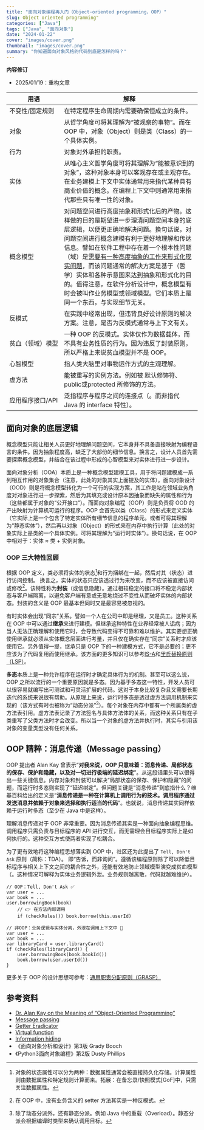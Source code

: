```yaml
---
title: "面向对象编程再入门（Object-oriented programming，OOP）"
slug: Object oriented programming"
categories: ["Java"]
tags: ["Java", "面向对象"]
date: "2024-01-22"
cover: "images/cover.png"
thumbnail: "images/cover.png"
summary: "你知道面向对象风格的代码到底是怎样的吗？"
---
```


<b>内容修订</b>
- 2025/01/19：重构文章

| 用语 <div style="width:8em"> | 解释 |
| ----------- | ----------- |
| 不变性/固定规则 | 在特定程序生命周期内需要确保恒成立的条件。 |
| 对象 | 从哲学角度可将其理解为“被观察的事物”。而在 OOP 中，对象（Object）则是类（Class）的一个具体实例。|
| 行为 | 对象对外承担的职责。|
| 实体 | 从唯心主义哲学角度可将其理解为“能被意识到的对象”，这种对象本身可以客观存在或主观存在。在业务建模上下文中实体通常用来指代某种具有商业价值的概念。在编程上下文中则通常用来指代那些具有唯一性的对象。|
| 概念模型 | 对问题空间进行高度抽象和形式化后的产物。这样做的目的是期望进一步理清问题空间本身的底层逻辑，以便更正确地解决问题。换句话说，对问题空间进行概念建模有利于更好地理解和传达信息。譬如在软件工程中存在着一个根本性问题（域）是<u>需要有一种高度抽象的工作来形式化现实问题</u>，而该问题通常的解决方案是基于（哲学）实体和各种示意图来达到抽象和形式化的目的。值得注意，在软件分析设计中，概念模型有时会被叫作业务模型或领域模型。它们本质上是同一个东西，与实现细节无关。|
| 反模式 | 在实践中经常出现，但违背良好设计原则的解决方案。注意，是否为反模式通常与上下文有关。| 
| 贫血（领域）模型 | 一种 OOP 的反模式。实体仅作为数据载体，而不具有业务性质的行为。因为违反了封装原则，所以严格上来说贫血模型并不是 OOP。 |
| 心智模型 | 指人类大脑里对事物运作方式的主观理解。|
| 虚方法 | 能被重写的实例方法。例如被 默认修饰符、public或protected 所修饰的方法。|
| 应用程序接口/API | 泛指程序与程序之间的连接点（。而非指代 Java 的 interface 特性）。|


## 面向对象的底层逻辑

概念模型只能让相关人员更好地理解问题空间，它本身并不具备直接映射为编程语言的条件。因为抽象程度高，缺乏了大部份的细节信息。换言之，设计人员首先需要探索概念模型，并结合在该过程中形成的心智模型来对实体进行进一步设计。

面向对象分析（OOA）本质上是一种概念模型建模工具，用于将问题建模成一系列相互作用的对象集合（注意，此处的对象其实上面提及的实体）。面向对象设计（OOD）则是将概念模型转化为一个可行的实现方案，其工作是站在领域业务角度对对象进行进一步探索，然后为其填充或设计原本因抽象而缺失的属性和行为（这些都属于对象的“公开接口”）。而面向对象编程（OOP）则是负责将 OOD 的产出映射为计算机可运行的程序。OOP 会首先以类（Class）的形式来定义实体（它实际上是一个包含了特定实体所有细节信息的程序单元。或者可将其理解为“静态实体”），然后再以对象（Object）的形式来在内存中执行计算（此处的对象实际上是类的一个具体实例。可将其理解为“运行时实体”）。换句话说，在 OOP 中相对于：实体 ≈ 类 + 实例对象。

### OOP 三大特性回顾

根据 OOP 定义，类必须将实体的状态[^1]和行为捆绑在一起，然后对其（状态）进行访问控制。
换言之，实体的状态只应该透过行为来改变，而不应该被直接访问或修改[^2]。该特性称为**封装**（或信息隐藏）。通过相较稳定的接口将不稳定内部状态与客户端隔离，以避免客户端有意或无意地绕过不变性从而破坏实体的内部状态。封装的含义是 OOP 最基本但同时又是最容易被忽视的。

有时实体会出现“同宗”关系。譬如一个人在公司中即是经理，又是员工。这种关系在 OOP 中可以通过**继承**来进行建模。但继承这种特性在业界经常被人诟病；因为当人无法正确理解和使用它时，会导致代码变得不可靠和难以维护。其实要想正确使用继承就必须从实体概念层面进行考量，并且仅在确实存在“同宗”关系时才应该使用它。另外值得一提，继承只是 OOP 下的一种建模方式，它不是必要的；更不应该为了代码复用而使用继承。该方面的更多知识可以参考[IS-A](https://en.wikipedia.org/wiki/Is-a)和[里氏替换原则（LSP）](https://en.wikipedia.org/wiki/Liskov_substitution_principle)。

**多态**本质上是一种允许程序在运行时才确定具体行为的机制。甚至可以这么说，OOP 之所以流行的一个重要原因就是多态。因为基于多态这一特性，开发人员可以很容易就编写出可测试和可灵活扩展的代码。这对于本身比较复杂且又需要长期迭代的系统来说很有帮助。从原理上来说，运行时多态是透过虚方法调用机制来实现的（该方式有时也被称为“动态分派”[^3]）。每个对象在内存中都有一个所属类的虚方法表引用。虚方法表记录了方法签名与具体方法体的关系，而这种关系只有在子类重写了父类方法时才会改变。所以当一个对象的虚方法并执行时，其实与引用该对象的变量类型没有任何关系。

## OOP 精粹：消息传递（Message passing）

OOP 提出者 Alan Kay 曾表示“**对我来说，OOP 只意味着：消息传递、局部状态的保存、保护和隐藏，以及对一切进行极端的延迟绑定**”。从这段话里头可以很得出一些关键信息。内存对象和封装可以解决“局部状态的保存、保护和隐藏”的问题，而运行时多态则实现了“延迟绑定”。但问题关键是“消息传递”到底指什么？维基百科给出的定义是“**消息传递是一种在计算机上调用行为的技术。调用程序通过发送消息并依赖于对象来选择和执行适当的代码**”。也就说，消息传递其实同样依赖于运行时多态（至少在 Java 中是这样）。

理解消息传递对于 OOP 非常重要。因为消息传递其实是一种面向抽象编程思维。调用程序只需负责与目标程序的 API 进行交互，而无需理会目标程序实际上是如何执行的。这种交互方式使两者实现了松耦合。

为了更有效地将这种编程思想落实到 OOP 中，社区还为此提出了 `Tell, Don't Ask` 原则（简称：TDA）。
即“告诉，而非询问”。遵循该编程原则除了可以降低目标程序与相关上下文之间的耦合性之外，还能有效地防止领域模型演变成贫血模型（。这种情况可解释为实体业务逻辑外泄。业务规则越离散，代码就越难维护）。
```
// OOP：Tell, Don't Ask ✅
var user = ...
var book = ...
user.borrowingBook(book) 
    // 👉 在方法内部调用
    if (checkRules()) book.borrow(this.userId)

// 非OOP：业务逻辑与实体分离，外泄在调用上下文中 🙅
var user = ...
var book = ...
var libraryCard = user.libraryCard()
if (checkRules(libraryCard)) {
    user.borrowingBook(book.bookId())
    book.borrow(user.userId())
}
```
更多关于 OOP 的设计思想可参考：[通用职责分配原则（GRASP）](https://en.wikipedia.org/wiki/GRASP_(object-oriented_design))

## 参考资料
- [Dr. Alan Kay on the Meaning of “Object-Oriented Programming”](https://userpage.fu-berlin.de/~ram/pub/pub_jf47ht81Ht/doc_kay_oop_en)
- [Message passing](https://en.m.wikipedia.org/wiki/Message_passing)
- [Getter Eradicator](https://martinfowler.com/bliki/GetterEradicator.html)
- [Virtual function](https://en.wikipedia.org/wiki/Virtual_function)
- [Information hiding](https://en.m.wikipedia.org/wiki/Information_hiding)
- 《面向对象分析和设计》第3版 Grady Booch
- 《Python3面向对象编程》第2版 Dusty Phillips

[^1]: 对象的状态属性可以分为两种：数据属性通常会被直接持久化存储。计算属性则由数据属性和特定规则计算而来。拓展：在备忘录/快照模式[GoF]中，只需关注数据属性。
[^2]: 在 OOP 中，没有业务含义的 setter 方法其实是一种反模式。
[^3]: 除了动态分派外，还有静态分派。例如 Java 中的重载（Overload）。静态分派会根据编译时类型来确认调用目标。